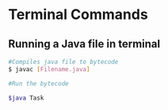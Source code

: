 # Terminal Commands

## Running a Java file in terminal

```bash
#Compiles java file to bytecode
$ javac [Filename.java]
```

```bash
#Run the bytecode

$java Task
```
